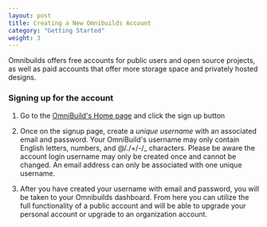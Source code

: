 ```yaml
---
layout: post
title: Creating a New Omnibuilds Account
category: "Getting Started"
weight: 3
---
```



Omnibuilds offers free accounts for public users and open source projects, as well as paid accounts that offer more storage space and privately hosted designs.


### **Signing up for the account** ###


1. Go to the [OmniBuild's Home page](HTTP://www.omnibuilds.com) and click the sign up button

2. Once on the signup page, create a *unique username* with an associated email and password. Your OmniBuild's username may only contain English letters, numbers, and @/./+/-/_ characters. Please be aware the account login username may only be created once and cannot be changed. An email address can only be associated with one unique username.

3. After you have created your username with email and password, you will be taken to your Omnibuilds dashboard. From here you can utilize the full functionality of a public account and will be able to upgrade your personal account or upgrade to an organization account.


